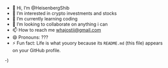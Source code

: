 - 👋 Hi, I’m @HeisenbergShib
- 👀 I’m interested in crypto investments and stocks
- 🌱 I’m currently learning coding 
- 💞️ I’m looking to collaborate on anything i can
- 📫 How to reach me whajostii@gmail.com
- 😄 Pronouns: ??? 
- ⚡ Fun fact: Life is what youory because its `README.md` (this file) appears on your GitHub profile.

-)
